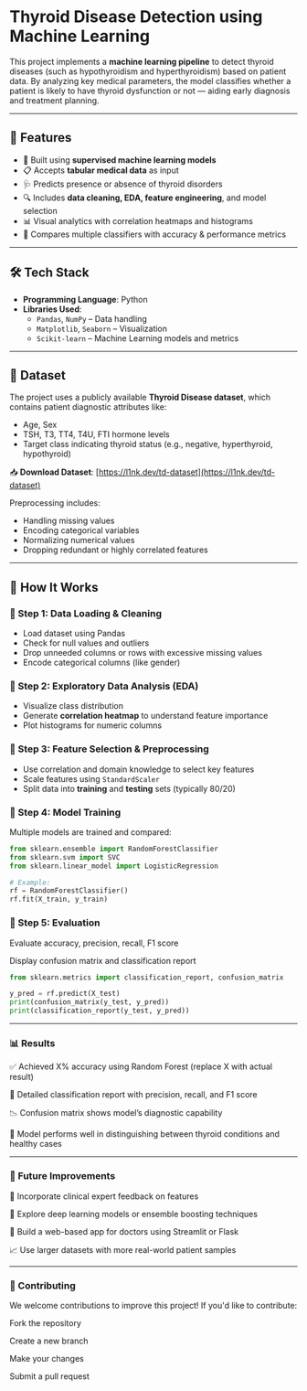 # Thyroid Disease Detection using Machine Learning

This project implements a **machine learning pipeline** to detect thyroid diseases (such as hypothyroidism and hyperthyroidism) based on patient data. By analyzing key medical parameters, the model classifies whether a patient is likely to have thyroid dysfunction or not — aiding early diagnosis and treatment planning.

---

## 📌 Features

- 🤖 Built using **supervised machine learning models**
- 📋 Accepts **tabular medical data** as input
- 🩺 Predicts presence or absence of thyroid disorders
- 🔍 Includes **data cleaning, EDA, feature engineering**, and model selection
- 📊 Visual analytics with correlation heatmaps and histograms
- 💯 Compares multiple classifiers with accuracy & performance metrics

---

## 🛠️ Tech Stack

- **Programming Language**: Python  
- **Libraries Used**:  
  - `Pandas`, `NumPy` – Data handling  
  - `Matplotlib`, `Seaborn` – Visualization  
  - `Scikit-learn` – Machine Learning models and metrics  

---

## 📁 Dataset

The project uses a publicly available **Thyroid Disease dataset**, which contains patient diagnostic attributes like:

- Age, Sex  
- TSH, T3, TT4, T4U, FTI hormone levels  
- Target class indicating thyroid status (e.g., negative, hyperthyroid, hypothyroid)

📥 **Download Dataset**: [https://l1nk.dev/td-dataset](https://l1nk.dev/td-dataset)

Preprocessing includes:
- Handling missing values
- Encoding categorical variables
- Normalizing numerical values
- Dropping redundant or highly correlated features

---

## 🚀 How It Works

### 🔹 Step 1: Data Loading & Cleaning

- Load dataset using Pandas
- Check for null values and outliers
- Drop unneeded columns or rows with excessive missing values
- Encode categorical columns (like gender)

### 🔹 Step 2: Exploratory Data Analysis (EDA)

- Visualize class distribution  
- Generate **correlation heatmap** to understand feature importance  
- Plot histograms for numeric columns

### 🔹 Step 3: Feature Selection & Preprocessing

- Use correlation and domain knowledge to select key features
- Scale features using `StandardScaler`
- Split data into **training** and **testing** sets (typically 80/20)

### 🔹 Step 4: Model Training

Multiple models are trained and compared:

```python
from sklearn.ensemble import RandomForestClassifier
from sklearn.svm import SVC
from sklearn.linear_model import LogisticRegression

# Example:
rf = RandomForestClassifier()
rf.fit(X_train, y_train)
```

### 🔹 Step 5: Evaluation
Evaluate accuracy, precision, recall, F1 score

Display confusion matrix and classification report

```python
from sklearn.metrics import classification_report, confusion_matrix

y_pred = rf.predict(X_test)
print(confusion_matrix(y_test, y_pred))
print(classification_report(y_test, y_pred))
```

---

### 📊 Results
✅ Achieved X% accuracy using Random Forest (replace X with actual result)

🧾 Detailed classification report with precision, recall, and F1 score

📉 Confusion matrix shows model’s diagnostic capability

🧠 Model performs well in distinguishing between thyroid conditions and healthy cases

---

### 📌 Future Improvements
🔬 Incorporate clinical expert feedback on features

🧠 Explore deep learning models or ensemble boosting techniques

📱 Build a web-based app for doctors using Streamlit or Flask

📈 Use larger datasets with more real-world patient samples

---

### 🤝 Contributing
We welcome contributions to improve this project!
If you'd like to contribute:

Fork the repository

Create a new branch

Make your changes

Submit a pull request

